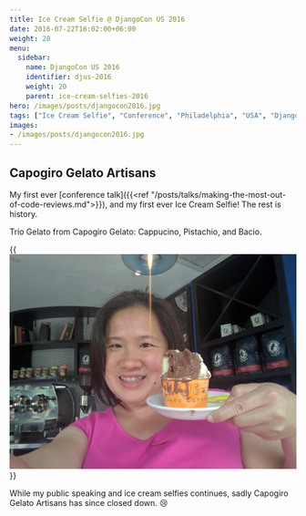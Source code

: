 ```yaml
---
title: Ice Cream Selfie @ DjangoCon US 2016
date: 2016-07-22T16:02:00+06:00
weight: 20
menu:
  sidebar:
    name: DjangoCon US 2016
    identifier: djus-2016
    weight: 20
    parent: ice-cream-selfies-2016
hero: /images/posts/djangocon2016.jpg
tags: ["Ice Cream Selfie", "Conference", "Philadelphia", "USA", "DjangoCon"]
images:
- /images/posts/djangocon2016.jpg
---
```


## Capogiro Gelato Artisans

My first ever [conference talk]({{<ref "/posts/talks/making-the-most-out-of-code-reviews.md">}}), and my first ever Ice Cream Selfie! The rest
is history.

Trio Gelato from Capogiro Gelato: Cappucino, Pistachio, and Bacio.

{{<img src="firsticecreamselfie.jpg">}}

While my public speaking and ice cream selfies continues, sadly Capogiro Gelato Artisans
has since closed down. 😢
